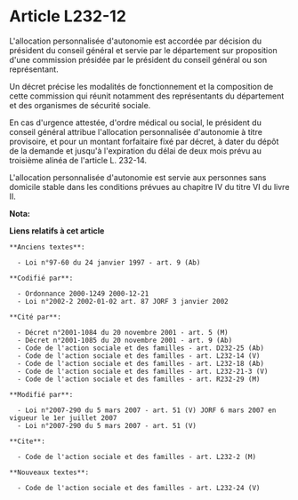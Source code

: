 # Article L232-12

L'allocation personnalisée d'autonomie est accordée par décision du président du conseil général et servie par le département
sur proposition d'une commission présidée par le président du conseil général ou son représentant.

Un décret précise les modalités de fonctionnement et la composition de cette commission qui réunit notamment des
représentants du département et des organismes de sécurité sociale.

En cas d'urgence attestée, d'ordre médical ou social, le président du conseil général attribue l'allocation personnalisée
d'autonomie à titre provisoire, et pour un montant forfaitaire fixé par décret, à dater du dépôt de la demande et jusqu'à
l'expiration du délai de deux mois prévu au troisième alinéa de l'article L. 232-14.

L'allocation personnalisée d'autonomie est servie aux personnes sans domicile stable dans les conditions prévues au chapitre
IV du titre VI du livre II.

**Nota:**



**Liens relatifs à cet article**

	**Anciens textes**:

	  - Loi n°97-60 du 24 janvier 1997 - art. 9 (Ab)

	**Codifié par**:

	  - Ordonnance 2000-1249 2000-12-21
	  - Loi n°2002-2 2002-01-02 art. 87 JORF 3 janvier 2002

	**Cité par**:

	  - Décret n°2001-1084 du 20 novembre 2001 - art. 5 (M)
	  - Décret n°2001-1085 du 20 novembre 2001 - art. 9 (Ab)
	  - Code de l'action sociale et des familles - art. D232-25 (Ab)
	  - Code de l'action sociale et des familles - art. L232-14 (V)
	  - Code de l'action sociale et des familles - art. L232-18 (Ab)
	  - Code de l'action sociale et des familles - art. L232-21-3 (V)
	  - Code de l'action sociale et des familles - art. R232-29 (M)

	**Modifié par**:

	  - Loi n°2007-290 du 5 mars 2007 - art. 51 (V) JORF 6 mars 2007 en vigueur le 1er juillet 2007
	  - Loi n°2007-290 du 5 mars 2007 - art. 51 (V)

	**Cite**:

	  - Code de l'action sociale et des familles - art. L232-2 (M)

	**Nouveaux textes**:

	  - Code de l'action sociale et des familles - art. L232-24 (V)
